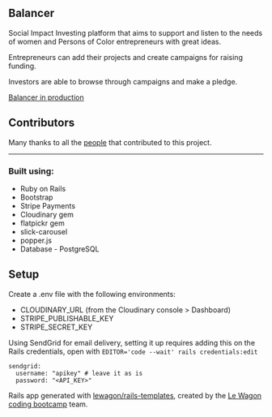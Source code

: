 ## Balancer 

Social Impact Investing platform that aims to support and listen to the needs of women and Persons of Color entrepreneurs with great ideas. 

Entrepreneurs can add their projects and create campaigns for raising funding.

Investors are able to browse through campaigns and make a pledge.



[Balancer in production](https://balancer-app.fly.dev "CTRL/CMD + click to open in a new tab")


## Contributors

Many thanks to all the [people](https://github.com/DariusPirvulescu/Balancer/graphs/contributors) that contributed to this project. 

-----------------------------


### Built using:
- Ruby on Rails
- Bootstrap
- Stripe Payments
- Cloudinary gem
- flatpickr gem
- slick-carousel
- popper.js
- Database - PostgreSQL

## Setup

Create a .env file with the following environments:
- CLOUDINARY_URL (from the Cloudinary console > Dashboard)
- STRIPE_PUBLISHABLE_KEY
- STRIPE_SECRET_KEY

Using SendGrid for email delivery, setting it up requires adding this on the Rails credentials, open with `EDITOR='code --wait' rails credentials:edit`

```
sendgrid:
  username: "apikey" # leave it as is
  password: "<API_KEY>"
```

<!-- More info: https://williamafil.github.io/notes/2021/06/28/Devise-Confirmable-with-SendGrid/ -->

Rails app generated with [lewagon/rails-templates](https://github.com/lewagon/rails-templates), created by the [Le Wagon coding bootcamp](https://www.lewagon.com) team.


<!--  
Notes on Fly.io:
- The free plan allows only 3 machines tops. Here is how the default configuration looked for Balancer on fly.io
- - There are 3 apps (balancer, db, builder - used for deploys)
- - Each of them is on a different machine, balancer used 2 machines by default
- - In total, 4 machines (2x balancer, 1x db, 1x builder), which is bigger than the minimum for this free tier
- - I modified the number of machines for the main app (balancer) to 1
- - fly scale count 1 (CLI to modify the # of machines)

- An alternative to this would be to do some steps after deployment (maybe a bash script):
- - Remove the builder app with its machine
- - Clone one machine of the balancer app (so now you can have two machines to power it) 

To remove an app
fly apps destroy <APPNAME>

To remove a machine
fly m remove <MACHINE_ID>

To clone a machine
fly m clone <MACHINE_ID>

For the CLI:
- Run a rails command on the app's console
fly ssh console --pty -C '/rails/bin/rails console'
-->